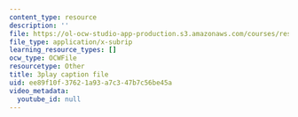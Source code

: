 ```yaml
---
content_type: resource
description: ''
file: https://ol-ocw-studio-app-production.s3.amazonaws.com/courses/res-9-003-brains-minds-and-machines-summer-course-summer-2015/ee89f10f37621a93a7c347b7c56be45a_FndNHiuFeFU.srt
file_type: application/x-subrip
learning_resource_types: []
ocw_type: OCWFile
resourcetype: Other
title: 3play caption file
uid: ee89f10f-3762-1a93-a7c3-47b7c56be45a
video_metadata:
  youtube_id: null
---
```

